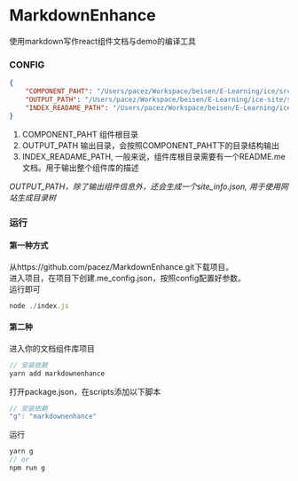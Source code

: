# MarkdownEnhance

使用markdown写作react组件文档与demo的编译工具

### CONFIG
```json
{
    "COMPONENT_PAHT": "/Users/pacez/Workspace/beisen/E-Learning/ice/src/components",
    "OUTPUT_PATH": "/Users/pacez/Workspace/beisen/E-Learning/ice-site/src/__site__",
    "INDEX_READAME_PATH": "/Users/pacez/Workspace/beisen/E-Learning/ice/src/README.md"
}
```

1. COMPONENT_PAHT 组件根目录
2. OUTPUT_PATH 输出目录，会按照COMPONENT_PAHT下的目录结构输出
3. INDEX_READAME_PATH, 一般来说，组件库根目录需要有一个README.me文档。用于输出整个组件库的描述

*OUTPUT_PATH，除了输出组件信息外，还会生成一个site_info.json, 用于使用网站生成目录树*

### 运行

#### 第一种方式   
从https://github.com/pacez/MarkdownEnhance.git下载项目。   
进入项目，在项目下创建.me_config.json，按照config配置好参数。  
运行即可
```javascript
node ./index.js
```

#### 第二种  
进入你的文档组件库项目
```javascript
// 安装依赖
yarn add markdownenhance
```
打开package.json，在scripts添加以下脚本
```javascript
// 安装依赖
"g": "markdownenhance"
```
运行
```javascript
yarn g
// or
npm run g
```
